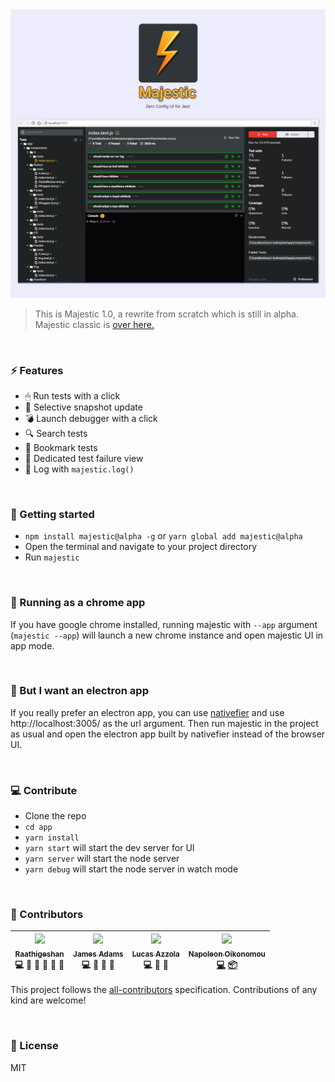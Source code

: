 <img src="./logo/Splash.png" />

> This is Majestic 1.0, a rewrite from scratch which is still in alpha. Majestic classic is [over here.](https://github.com/Raathigesh/majestic/tree/master)

<br />

### ⚡ Features

- 🖱 Run tests with a click
- 📸 Selective snapshot update
- 💣 Launch debugger with a click
- 🔍 Search tests
- 🔖 Bookmark tests
- 🐞 Dedicated test failure view
- 📜 Log with `majestic.log()`

<br />

### 🚀 Getting started

- `npm install majestic@alpha -g` or `yarn global add majestic@alpha`
- Open the terminal and navigate to your project directory
- Run `majestic`

<br />

### 🔲 Running as a chrome app

If you have google chrome installed, running majestic with `--app` argument (`majestic --app`) will launch a new chrome instance and open majestic UI in app mode.

<br />

### 🍄 But I want an electron app

If you really prefer an electron app, you can use [nativefier](https://github.com/jiahaog/nativefier) and use http://localhost:3005/ as the url argument. Then run majestic in the project as usual and open the electron app built by nativefier instead of the browser UI.

<br />

### 💻 Contribute

- Clone the repo
- `cd app`
- `yarn install`
- `yarn start` will start the dev server for UI
- `yarn server` will start the node server
- `yarn debug` will start the node server in watch mode

<br />

### 🌠 Contributors

  <!-- ALL-CONTRIBUTORS-LIST:START - Do not remove or modify this section -->

| [<img src="https://avatars2.githubusercontent.com/u/3108160?s=460&v=4" width="100px;"/><br /><sub>Raathigeshan</sub>](https://twitter.com/Raathigesh)<br />💻 📖 💬 👀 🤔 🎨 | [<img src="https://avatars0.githubusercontent.com/u/9067274?s=400&v=4" width="100px;"/><br /><sub>James Adams</sub>](https://twitter.com/jamesadams0)<br />💻 🐛 📖 🤔 | [<img src="https://avatars2.githubusercontent.com/u/1297597?s=460&v=4" width="100px;"/><br /><sub>Lucas Azzola</sub>](https://twitter.com/lucasazzola)<br />💻 👀 🤔 | [<img src="https://avatars1.githubusercontent.com/u/13363433?v=4" width="100px;"/><br /><sub><b>Napoleon Oikonomou</b></sub>](https://iamnapo.me)<br />[💻](https://github.com/Raathigesh/majestic/commits?author=iamnapo "Code") [📦](https://github.com/caskroom/homebrew-cask/blob/master/Casks/majestic.rb "Packaging/porting to new platform") |
| :--------------------------------------------------------------------------------------------------------------------------------------------------------------------------: | :--------------------------------------------------------------------------------------------------------------------------------------------------------------------: | :------------------------------------------------------------------------------------------------------------------------------------------------------------------: | :-------------------------------------------------------------------------------------------------------------------------------------------------------------------------------------------------------------------------------------------------------------------------------------------------------------------------------------------------: |


<!-- ALL-CONTRIBUTORS-LIST:END -->

This project follows the [all-contributors](https://github.com/kentcdodds/all-contributors) specification.
Contributions of any kind are welcome!

<br />

### 🔵 License

MIT
